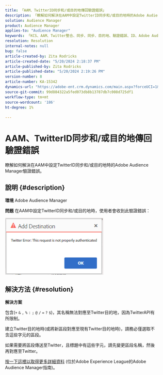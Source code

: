 ```yaml
---
title: 「AAM、TwitterID同步和/或目的地傳回驗證錯誤」
description: 「瞭解如何解決在AAM中設定TwitterID同步和/或目的地時的Adobe Audience Manager驗證錯誤。」
solution: Audience Manager
product: Audience Manager
applies-to: "Audience Manager"
keywords: 「KCS、AAM、Twitter整合、同步、同步、目的地、驗證錯誤、ID、Adobe Audience Manager」
resolution: Resolution
internal-notes: null
bug: false
article-created-by: Zita Rodricks
article-created-date: "5/20/2024 2:18:37 PM"
article-published-by: Zita Rodricks
article-published-date: "5/20/2024 2:19:26 PM"
version-number: 8
article-number: KA-15342
dynamics-url: "https://adobe-ent.crm.dynamics.com/main.aspx?forceUCI=1&pagetype=entityrecord&etn=knowledgearticle&id=90bce2d3-b316-ef11-9f8a-6045bd026dc7"
source-git-commit: 99d884322a5fed073db8b13787db7c008d725df1
workflow-type: tm+mt
source-wordcount: '186'
ht-degree: 1%

---
```


# AAM、TwitterID同步和/或目的地傳回驗證錯誤


瞭解如何解決在AAM中設定TwitterID同步和/或目的地時的Adobe Audience Manager驗證錯誤。

## 說明 {#description}


<b>環境</b>
Adobe Audience Manager

<b>問題</b>
在AAM中設定TwitterID同步和/或目的地時，使用者會收到此驗證錯誤：

![](assets/___94bce2d3-b316-ef11-9f8a-6045bd026dc7___.png)


## 解決方法 {#resolution}


<b>解決方案</b>

包含(`+` `&` `,` `%` `:` `;` `@` `/` `=` `?` `$`)，其名稱無法對應至Twitter目的地，因為TwitterAPI有所限制。

建立Twitter目的地時(或將新區段對應至現有Twitter目的地時)，請務必僅選取不含這些字元的區段。

如果需要將區段傳送至Twitter，且標題中有這些字元，請先變更區段名稱，然後再對應至Twitter。

[按一下這裡以取得更多詳細資料](https://experienceleague.adobe.com/docs/audience-manager/user-guide/features/destinations/device-based/twitter-tailored-audiences.html?lang=en#segment-mapping-considerations) (位於Adobe Experience League的Adobe Audience Manager指南)。
